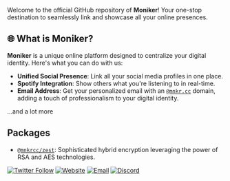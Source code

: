 Welcome to the official GitHub repository of **Moniker**! Your one-stop destination to seamlessly link and showcase all your online presences.

## 🌐 What is **Moniker**?

**Moniker** is a unique online platform designed to centralize your digital identity. Here's what you can do with us:

- **Unified Social Presence**: Link all your social media profiles in one place.
- **Spotify Integration**: Show others what you're listening to in real-time.
- **Email Address**: Get your personalized email with an [`@mnkr.cc`](https://mnkr.cc) domain, adding a touch of professionalism to your digital identity.

...and a lot more


## Packages
-   [`@mnkrcc/zest`](https://github.com/mnkrcc/zest): Sophisticated hybrid encryption leveraging the power of RSA and AES technologies. <br>

[![Twitter Follow](https://img.shields.io/twitter/follow/mnkrcc?style=flat&logo=x&logoColor=ffffff&labelColor=090C16&color=FFADC6)](https://twitter.com/mnkrcc)
[![Website](https://img.shields.io/website-up-down-green-red/http/mnkr.cc.svg?label=Website%20Status&labelColor=090C16&color=FFADC6)](https://mnkr.cc)
[![Email](https://img.shields.io/badge/Email-help%40mnkr.cc-FFADC6?style=flat&labelColor=090C16&logo=gmail&logoColor=ffffff)](mailto:help@mnkr.cc)
[![Discord](https://img.shields.io/discord/1141826875753250959?label=Discord&labelColor=090C16&color=FFADC6&logo=discord&logoColor=ffffff)](https://discord.gg/private-for-now)
